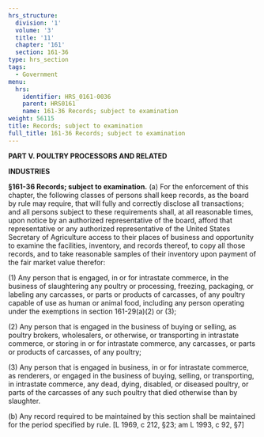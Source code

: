 ```yaml
---
hrs_structure:
  division: '1'
  volume: '3'
  title: '11'
  chapter: '161'
  section: 161-36
type: hrs_section
tags:
  - Government
menu:
  hrs:
    identifier: HRS_0161-0036
    parent: HRS0161
    name: 161-36 Records; subject to examination
weight: 56115
title: Records; subject to examination
full_title: 161-36 Records; subject to examination
---
```

**PART V. POULTRY PROCESSORS AND RELATED**

**INDUSTRIES**

**§161-36 Records; subject to examination.** (a) For the enforcement of this chapter, the following classes of persons shall keep records, as the board by rule may require, that will fully and correctly disclose all transactions; and all persons subject to these requirements shall, at all reasonable times, upon notice by an authorized representative of the board, afford that representative or any authorized representative of the United States Secretary of Agriculture access to their places of business and opportunity to examine the facilities, inventory, and records thereof, to copy all those records, and to take reasonable samples of their inventory upon payment of the fair market value therefor:

(1) Any person that is engaged, in or for intrastate commerce, in the business of slaughtering any poultry or processing, freezing, packaging, or labeling any carcasses, or parts or products of carcasses, of any poultry capable of use as human or animal food, including any person operating under the exemptions in section 161-29(a)(2) or (3);

(2) Any person that is engaged in the business of buying or selling, as poultry brokers, wholesalers, or otherwise, or transporting in intrastate commerce, or storing in or for intrastate commerce, any carcasses, or parts or products of carcasses, of any poultry;

(3) Any person that is engaged in business, in or for intrastate commerce, as renderers, or engaged in the business of buying, selling, or transporting, in intrastate commerce, any dead, dying, disabled, or diseased poultry, or parts of the carcasses of any such poultry that died otherwise than by slaughter.

(b) Any record required to be maintained by this section shall be maintained for the period specified by rule. [L 1969, c 212, §23; am L 1993, c 92, §7]
